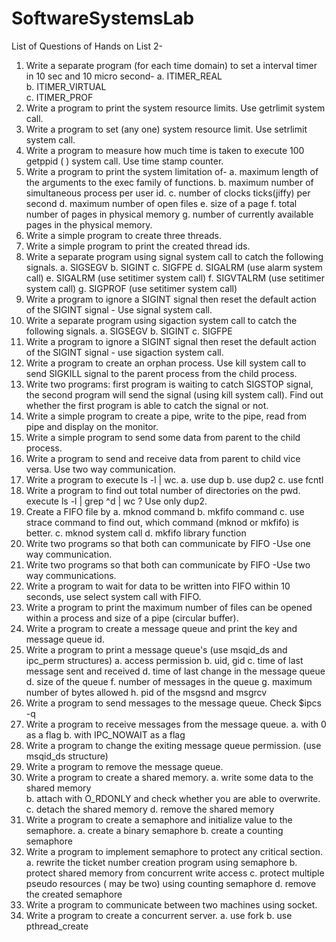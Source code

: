 # SoftwareSystemsLab

List of Questions of Hands on List 2-

1. Write a separate program (for each time domain) to set a interval timer in 10 sec and 10 micro second-
   a. ITIMER_REAL  
   b. ITIMER_VIRTUAL  
   c. ITIMER_PROF  
3. Write a program to print the system resource limits. Use getrlimit system call.
4. Write a program to set (any one) system resource limit. Use setrlimit system call.
5. Write a program to measure how much time is taken to execute 100 getppid ( ) system call. Use time stamp counter.
6. Write a program to print the system limitation of-
   a. maximum length of the arguments to the exec family of functions.
   b. maximum number of simultaneous process per user id.
   c. number of clocks ticks(jiffy) per second
   d. maximum number of open files
   e. size of a page
   f. total number of pages in physical memory
   g. number of currently available pages in the physical memory.
7. Write a simple program to create three threads.
8. Write a simple program to print the created thread ids.
9. Write a separate program using signal system call to catch the following signals.
  a. SIGSEGV
  b. SIGINT
  c. SIGFPE
  d. SIGALRM (use alarm system call)
  e. SIGALRM (use setitimer system call)
  f. SIGVTALRM (use setitimer system call)
  g. SIGPROF (use setitimer system call)
10. Write a program to ignore a SIGINT signal then reset the default action of the SIGINT signal - Use signal system call.
11. Write a separate program using sigaction system call to catch the following signals.
  a. SIGSEGV
  b. SIGINT
  c. SIGFPE
12. Write a program to ignore a SIGINT signal then reset the default action of the SIGINT signal - use sigaction system call.
13. Write a program to create an orphan process. Use kill system call to send SIGKILL signal to the parent process from the child process.
14. Write two programs: first program is waiting to catch SIGSTOP signal, the second program will send the signal (using kill system call). Find out whether the first program is able to catch the signal or not.
15. Write a simple program to create a pipe, write to the pipe, read from pipe and display on the monitor.
16. Write a simple program to send some data from parent to the child process.
17. Write a program to send and receive data from parent to child vice versa. Use two way communication.
18. Write a program to execute ls -l | wc.
  a. use dup
  b. use dup2
  c. use fcntl
19. Write a program to find out total number of directories on the pwd.
  execute ls -l | grep ^d | wc ? Use only dup2.
20. Create a FIFO file by
  a. mknod command
  b. mkfifo command
  c. use strace command to find out, which command (mknod or mkfifo) is better.
  c. mknod system call
  d. mkfifo library function
21. Write two programs so that both can communicate by FIFO -Use one way communication.
22. Write two programs so that both can communicate by FIFO -Use two way communications.
23. Write a program to wait for data to be written into FIFO within 10 seconds, use select system call with FIFO.
24. Write a program to print the maximum number of files can be opened within a process and size of a pipe (circular buffer).
25. Write a program to create a message queue and print the key and message queue id.
26. Write a program to print a message queue's (use msqid_ds and ipc_perm structures)
  a. access permission
  b. uid, gid
  c. time of last message sent and received
  d. time of last change in the message queue
  d. size of the queue
  f. number of messages in the queue
  g. maximum number of bytes allowed
  h. pid of the msgsnd and msgrcv
27. Write a program to send messages to the message queue. Check $ipcs -q
28. Write a program to receive messages from the message queue.
  a. with 0 as a flag
  b. with IPC_NOWAIT as a flag
29. Write a program to change the exiting message queue permission. (use msqid_ds structure)
30. Write a program to remove the message queue.
31. Write a program to create a shared memory.
  a. write some data to the shared memory  
  b. attach with O_RDONLY and check whether you are able to overwrite.
  c. detach the shared memory
  d. remove the shared memory
32. Write a program to create a semaphore and initialize value to the semaphore.
  a. create a binary semaphore
  b. create a counting semaphore
33. Write a program to implement semaphore to protect any critical section.
  a. rewrite the ticket number creation program using semaphore
  b. protect shared memory from concurrent write access
  c. protect multiple pseudo resources ( may be two) using counting semaphore
  d. remove the created semaphore
34. Write a program to communicate between two machines using socket.
35. Write a program to create a concurrent server.
  a. use fork
  b. use pthread_create
    

